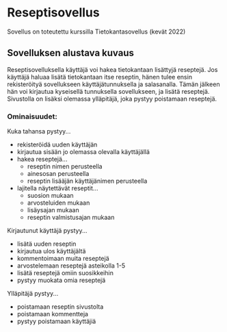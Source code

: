 # Reseptisovellus
Sovellus on toteutettu kurssilla Tietokantasovellus (kevät 2022)

## Sovelluksen alustava kuvaus
Reseptisovelluksella käyttäjä voi hakea tietokantaan lisättyjä reseptejä. Jos käyttäjä haluaa lisätä tietokantaan itse reseptin, hänen tulee ensin rekisteröityä sovellukseen käyttäjätunnuksella ja salasanalla. Tämän jälkeen hän voi kirjautua kyseisellä tunnuksella sovellukseen, ja lisätä reseptejä. Sivustolla on lisäksi olemassa ylläpitäjä, joka pystyy poistamaan reseptejä.
### Ominaisuudet:
Kuka tahansa pystyy...
- rekisteröidä uuden käyttäjän
- kirjautua sisään jo olemassa olevalla käyttäjällä
- hakea reseptejä...
  - reseptin nimen perusteella
  - ainesosan perusteella
  - reseptin lisääjän käyttäjänimen perusteella
- lajitella näytettävät reseptit...
  - suosion mukaan
  - arvosteluiden mukaan
  - lisäysajan mukaan
  - reseptin valmistusajan mukaan
  
Kirjautunut käyttäjä pystyy...
- lisätä uuden reseptin
- kirjautua ulos käyttäjältä
- kommentoimaan muita reseptejä
- arvostelemaan reseptejä asteikolla 1-5
- lisätä reseptejä omiin suosikkeihin
- pystyy muokata omia reseptejä

Ylläpitäjä pystyy...
- poistamaan reseptin sivustolta
- poistamaan kommentteja
- pystyy poistamaan käyttäjiä
